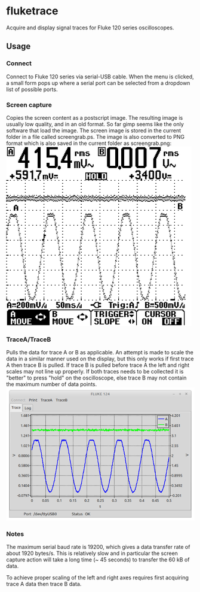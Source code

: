 # fluketrace
Acquire and display signal traces for Fluke 120 series oscilloscopes.

## Usage
### Connect
Connect to Fluke 120 series via serial-USB cable.  When the menu is clicked, a small form pops up where a serial port can be selected from a dropdown list of possible ports.

### Screen capture
Copies the screen content as a postscript image.  The resulting image is usually low quality, and in an old format. So far gimp seems like the only software that load the image.  The screen image is stored in the current folder in a file called screengrab.ps.  The image is also converted to PNG format which is also saved in the current folder as screengrab.png:
![](images/screengrab.png)

### TraceA/TraceB
Pulls the data for trace A or B as applicable. An attempt is made to scale the data in a similar manner used on the display, but this only works if first trace A then trace B is pulled.  If trace B is pulled before trace A the left and right scales may not line up properly. If both traces needs to be collected it is "better" to press "hold" on the oscilloscope, else trace B may not contain the maximum number of data points.
![](images/example.png)

### Notes
The maximum serial baud rate is 19200, which gives a data transfer rate of about 1920 bytes/s. This is relatively slow and in particular the screen capture action will take a long time (~ 45 seconds) to transfer the 60 kB of data.  

To achieve proper scaling of the left and right axes requires first acquiring trace A data then trace B data.
